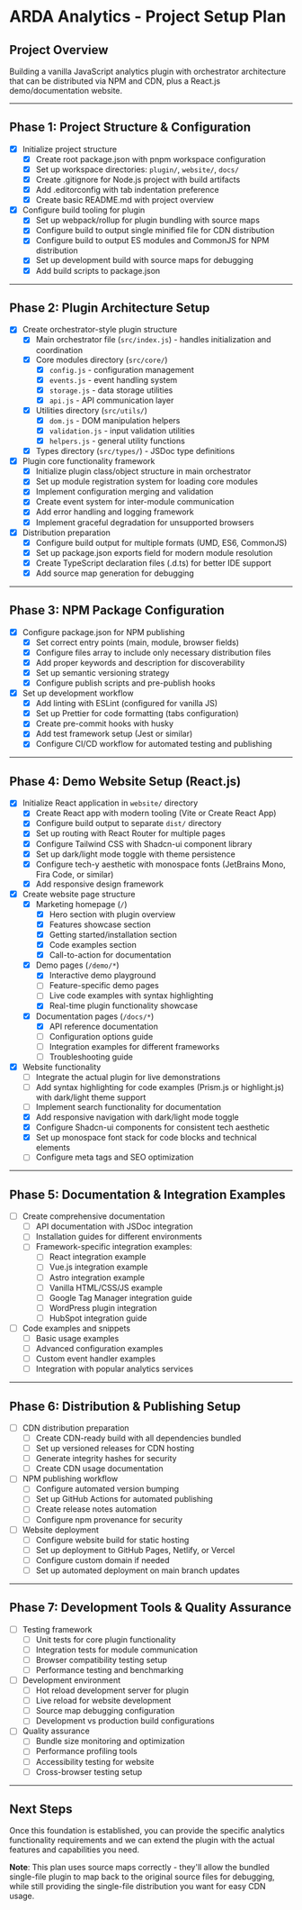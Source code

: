 # ARDA Analytics - Project Setup Plan

## Project Overview
Building a vanilla JavaScript analytics plugin with orchestrator architecture that can be distributed via NPM and CDN, plus a React.js demo/documentation website.

---

## Phase 1: Project Structure & Configuration
- [x] Initialize project structure
	- [x] Create root package.json with pnpm workspace configuration
	- [x] Set up workspace directories: `plugin/`, `website/`, `docs/`
	- [x] Create .gitignore for Node.js project with build artifacts
	- [x] Add .editorconfig with tab indentation preference
	- [x] Create basic README.md with project overview

- [x] Configure build tooling for plugin
	- [x] Set up webpack/rollup for plugin bundling with source maps
	- [x] Configure build to output single minified file for CDN distribution
	- [x] Configure build to output ES modules and CommonJS for NPM distribution
	- [x] Set up development build with source maps for debugging
	- [x] Add build scripts to package.json

---

## Phase 2: Plugin Architecture Setup
- [x] Create orchestrator-style plugin structure
	- [x] Main orchestrator file (`src/index.js`) - handles initialization and coordination
	- [x] Core modules directory (`src/core/`) 
		- [x] `config.js` - configuration management
		- [x] `events.js` - event handling system
		- [x] `storage.js` - data storage utilities
		- [x] `api.js` - API communication layer
	- [x] Utilities directory (`src/utils/`)
		- [x] `dom.js` - DOM manipulation helpers
		- [x] `validation.js` - input validation utilities
		- [x] `helpers.js` - general utility functions
	- [x] Types directory (`src/types/`) - JSDoc type definitions

- [x] Plugin core functionality framework
	- [x] Initialize plugin class/object structure in main orchestrator
	- [x] Set up module registration system for loading core modules
	- [x] Implement configuration merging and validation
	- [x] Create event system for inter-module communication
	- [x] Add error handling and logging framework
	- [x] Implement graceful degradation for unsupported browsers

- [x] Distribution preparation
	- [x] Configure build output for multiple formats (UMD, ES6, CommonJS)
	- [x] Set up package.json exports field for modern module resolution
	- [x] Create TypeScript declaration files (.d.ts) for better IDE support
	- [x] Add source map generation for debugging

---

## Phase 3: NPM Package Configuration
- [x] Configure package.json for NPM publishing
	- [x] Set correct entry points (main, module, browser fields)
	- [x] Configure files array to include only necessary distribution files
	- [x] Add proper keywords and description for discoverability
	- [x] Set up semantic versioning strategy
	- [x] Configure publish scripts and pre-publish hooks

- [x] Set up development workflow
	- [x] Add linting with ESLint (configured for vanilla JS)
	- [x] Set up Prettier for code formatting (tabs configuration)
	- [x] Create pre-commit hooks with husky
	- [x] Add test framework setup (Jest or similar)
	- [x] Configure CI/CD workflow for automated testing and publishing

---

## Phase 4: Demo Website Setup (React.js)
- [x] Initialize React application in `website/` directory
	- [x] Create React app with modern tooling (Vite or Create React App)
	- [x] Configure build output to separate `dist/` directory
	- [x] Set up routing with React Router for multiple pages
	- [x] Configure Tailwind CSS with Shadcn-ui component library
	- [x] Set up dark/light mode toggle with theme persistence
	- [x] Configure tech-y aesthetic with monospace fonts (JetBrains Mono, Fira Code, or similar)
	- [x] Add responsive design framework

- [x] Create website page structure
	- [x] Marketing homepage (`/`)
		- [x] Hero section with plugin overview
		- [x] Features showcase section
		- [x] Getting started/installation section
		- [x] Code examples section
		- [x] Call-to-action for documentation
	- [x] Demo pages (`/demo/*`)
		- [x] Interactive demo playground
		- [ ] Feature-specific demo pages
		- [ ] Live code examples with syntax highlighting
		- [x] Real-time plugin functionality showcase
	- [x] Documentation pages (`/docs/*`)
		- [x] API reference documentation
		- [ ] Configuration options guide
		- [ ] Integration examples for different frameworks
		- [ ] Troubleshooting guide

- [x] Website functionality
	- [ ] Integrate the actual plugin for live demonstrations
	- [ ] Add syntax highlighting for code examples (Prism.js or highlight.js) with dark/light theme support
	- [ ] Implement search functionality for documentation
	- [x] Add responsive navigation with dark/light mode toggle
	- [x] Configure Shadcn-ui components for consistent tech aesthetic
	- [x] Set up monospace font stack for code blocks and technical elements
	- [ ] Configure meta tags and SEO optimization

---

## Phase 5: Documentation & Integration Examples
- [ ] Create comprehensive documentation
	- [ ] API documentation with JSDoc integration
	- [ ] Installation guides for different environments
	- [ ] Framework-specific integration examples:
		- [ ] React integration example
		- [ ] Vue.js integration example
		- [ ] Astro integration example
		- [ ] Vanilla HTML/CSS/JS example
        - [ ] Google Tag Manager integration guide
		- [ ] WordPress plugin integration
		- [ ] HubSpot integration guide

- [ ] Code examples and snippets
	- [ ] Basic usage examples
	- [ ] Advanced configuration examples
	- [ ] Custom event handler examples
	- [ ] Integration with popular analytics services

---

## Phase 6: Distribution & Publishing Setup
- [ ] CDN distribution preparation
	- [ ] Create CDN-ready build with all dependencies bundled
	- [ ] Set up versioned releases for CDN hosting
	- [ ] Generate integrity hashes for security
	- [ ] Create CDN usage documentation

- [ ] NPM publishing workflow
	- [ ] Configure automated version bumping
	- [ ] Set up GitHub Actions for automated publishing
	- [ ] Create release notes automation
	- [ ] Configure npm provenance for security

- [ ] Website deployment
	- [ ] Configure website build for static hosting
	- [ ] Set up deployment to GitHub Pages, Netlify, or Vercel
	- [ ] Configure custom domain if needed
	- [ ] Set up automated deployment on main branch updates

---

## Phase 7: Development Tools & Quality Assurance
- [ ] Testing framework
	- [ ] Unit tests for core plugin functionality
	- [ ] Integration tests for module communication
	- [ ] Browser compatibility testing setup
	- [ ] Performance testing and benchmarking

- [ ] Development environment
	- [ ] Hot reload development server for plugin
	- [ ] Live reload for website development
	- [ ] Source map debugging configuration
	- [ ] Development vs production build configurations

- [ ] Quality assurance
	- [ ] Bundle size monitoring and optimization
	- [ ] Performance profiling tools
	- [ ] Accessibility testing for website
	- [ ] Cross-browser testing setup

---

## Next Steps
Once this foundation is established, you can provide the specific analytics functionality requirements and we can extend the plugin with the actual features and capabilities you need.

**Note**: This plan uses source maps correctly - they'll allow the bundled single-file plugin to map back to the original source files for debugging, while still providing the single-file distribution you want for easy CDN usage.